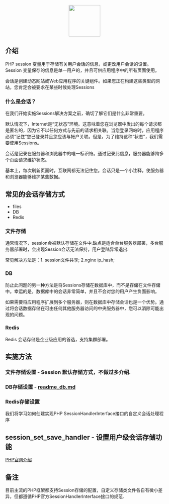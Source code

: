 <p align="center"><img width="100" src="http://php.net/images/logos/php-logo.svg"></p>

## 介绍

<p>PHP session 变量用于存储有关用户会话的信息，或更改用户会话的设置。Session 变量保存的信息是单一用户的，并且可供应用程序中的所有页面使用。</p>

<p>会话是创建动态网站或Web应用程序的关键组件。如果您正在构建这些类型的网站，您肯定会被要求在某些时候处理Sessions</p>

### 什么是会话？

<p>在我们开始实施Sessions解决方案之前，确切了解它们是什么非常重要。</p>

<p>默认情况下，Internet是“无状态”环境。这意味着您在浏览器中发出的每个请求都是匿名的，因为它不以任何方式与先前的请求相关联。当您登录网站时，应用程序必须“记住”您已登录并且您应该与帐户关联。但是，为了维持这种“状态”，我们需要使用Sessions。</p>

<p>会话是记录在服务器和浏览器中的唯一标识符。通过记录此信息，服务器能够跨多个页面请求维护状态。</p>

<p>基本上，每次刷新页面时，互联网都无法记住您。会话只是一个小注释，使服务器和浏览器能够维护某些数据。</p>

## 常见的会话存储方式

- files
- DB
- Redis



### 文件存储

<p>通常情况下，session会被默认存储在文件中.缺点是适合单台服务器部署，多台服务器部署时，会出现Session会话无法保持，用户登陆异常退出.</p>

<p>常见解决方法是：1. session文件共享; 2.nginx ip_hash;</p>

### DB

<p>防止此问题的另一种方法是将Sessions存储在数据库中，而不是存储在文件存储中。幸运的是，数据库中的会话非常简单，并且不会对您的用户产生负面影响。</p>

<p>如果需要将应用程序扩展到多个服务器，则在数据库中存储会话也是一个优势。通过将会话数据存储在可由任何其他服务器访问的中央服务器中，您可以消除可能出现的问题。</p>

### Redis

<p>Redis 会话存储是企业级应用的首选，支持集群部署。</p>

## 实施方法

### 文件存储设置 - Session 默认存储方式，不做过多介绍.

### DB存储设置 - [readme_db.md](https://github.com/amoswdh/PHP-Help/blob/php-session/readme_db.md)

### Redis存储设置

<p>我们将学习如何创建实现PHP SessionHandlerInterface接口的自定义会话处理程序</p>

## session_set_save_handler - 设置用户级会话存储功能

[PHP官网介绍](http://php.net/manual/en/function.session-set-save-handler.php)

## 备注

<p>目前主流的PHP框架都支持Session存储的配置，自定义存储类文件各自有微小差异，但都遵循PHP官方SessionHandlerInterface接口的规范.</p>

